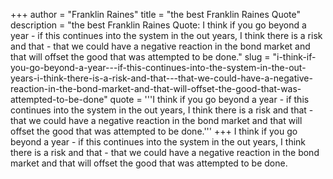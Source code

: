 +++
author = "Franklin Raines"
title = "the best Franklin Raines Quote"
description = "the best Franklin Raines Quote: I think if you go beyond a year - if this continues into the system in the out years, I think there is a risk and that - that we could have a negative reaction in the bond market and that will offset the good that was attempted to be done."
slug = "i-think-if-you-go-beyond-a-year---if-this-continues-into-the-system-in-the-out-years-i-think-there-is-a-risk-and-that---that-we-could-have-a-negative-reaction-in-the-bond-market-and-that-will-offset-the-good-that-was-attempted-to-be-done"
quote = '''I think if you go beyond a year - if this continues into the system in the out years, I think there is a risk and that - that we could have a negative reaction in the bond market and that will offset the good that was attempted to be done.'''
+++
I think if you go beyond a year - if this continues into the system in the out years, I think there is a risk and that - that we could have a negative reaction in the bond market and that will offset the good that was attempted to be done.
